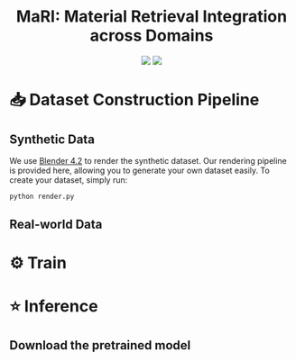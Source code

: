 <div align="center">
  
# MaRI: Material Retrieval Integration across Domains

<a href="https://jianhuiwemi.github.io/MaRI"><img src="https://img.shields.io/badge/Project_Page-Online-EA3A97"></a>
<a href="https://arxiv.org/abs/2503.08111"><img src="https://img.shields.io/badge/ArXiv-2503.01370-brightgreen"></a> 

</div>

# 📥 Dataset Construction Pipeline
## Synthetic Data
We use [Blender 4.2](https://www.blender.org/) to render the synthetic dataset. Our rendering pipeline is provided here, allowing you to generate your own dataset easily. To create your dataset, simply run:
  
```bash
python render.py
```


## Real-world Data

# ⚙ Train


# ⭐ Inference



## Download the pretrained model

